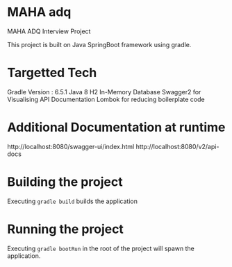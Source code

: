 # MAHA adq
MAHA ADQ Interview Project

This project is built on Java SpringBoot framework using gradle.

# Targetted Tech
Gradle Version : 6.5.1
Java 8
H2 In-Memory Database
Swagger2 for Visualising API Documentation
Lombok for reducing boilerplate code

# Additional Documentation at runtime

http://localhost:8080/swagger-ui/index.html
http://localhost:8080/v2/api-docs
 
# Building the project
Executing `gradle build` builds the application

# Running the project
Executing `gradle bootRun` in the root of the project will spawn the application.


